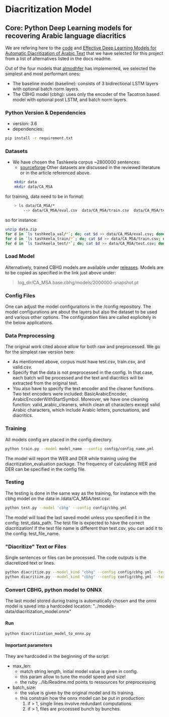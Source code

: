 # Diacritization Model




## Core: Python Deep Learning models for recovering Arabic language diacritics

We are refering here to the [code](https://github.com/almodhfer/Arabic_Diacritization) and 
[Effective Deep Learning Models for Automatic Diacritization of Arabic Text](https://ieeexplore.ieee.org/document/9274427) that we have selected for this project from a list of alternatives listed in the docs readme.

Out of the four models that [almodhfer](https://github.com/almodhfer) has implemented, we selected the simplest and most performant ones:

- The baseline model (baseline): consists of 3 bidirectional LSTM layers with optional batch norm layers.
- The CBHG model (cbhg): uses only the encoder of the Tacotron based model with optional post LSTM, and batch norm layers.

### Python Version & Dependencies

- version: 3.6
- dependencies: 
```bash
pip install -r requirement.txt
```

### Datasets

- We have chosen the Tashkeela corpus ~2800000 sentences:
    * [sourceforge](https://sourceforge.net/projects/tashkeela-processed/)
Other datasets are discussed in the reviewed literature or in the article referenced above. 
```bash
    mkdir data
    mkdir data/CA_MSA
```
for training, data need to be in format:
```bash
    > ls data/CA_MSA/*
        --> data/CA_MSA/eval.csv  data/CA_MSA/train.csv  data/CA_MSA/test.csv
```
so for instance:
```bash
unzip data.zip 
for d in `ls tashkeela_val/*`; do; cat $d >> data/CA_MSA/eval.csv; done
for d in `ls tashkeela_train/*`; do; cat $d >> data/CA_MSA/train.csv; done
for d in `ls tashkeela_test/*`; do; cat $d >> data/CA_MSA/test.csv; done

```

### Load Model

Alternatively, trained CBHG models are available under 
[releases](https://github.com/secryst/arabic-diacritization-deep-learning-models).
Models are to be copied as specified in the link just above under:
> log_dir/CA_MSA.base.cbhg/models/2000000-snapshot.pt 


### Config Files
One can adjust the model configurations in the /config repository.
The model configurations are about the layers but also the dataset to be used and various other options.
The configuration files are called explicitely in the below applications.

### Data Preprocessing

The original work cited above allow for both raw and preprocessed. We go for the simplest raw version here:
- As mentionned above, corpus must have test.csv, train.csv, and valid.csv. 
- Specify that the data is not preprocessed in the config.
  In that case,  each batch will be processed and the text and diacritics 
  will be extracted from the original text.
- You also have to specify the text encoder and the cleaner functions.
  Two text encoders were included: BasicArabicEncoder, ArabicEncoderWithStartSymbol.
  Moreover, we have one cleaning function: valid_arabic_cleaners, which clean all characters except valid Arabic characters,
  which include Arabic letters, punctuations, and diacritics.

### Training

All models config are placed in the config directory.

```bash
python train.py --model model_name --config config/config_name.yml
```

The model will report the WER and DER while training using the
diacritization_evaluation package. The frequency of calculating WER and
DER can be specified in the config file.

### Testing

The testing is done in the same way as the training, 
for instance with the cbhg model on the data in /data/CA_MSA/test.csv:

```bash
python test.py --model 'cbhg' --config config/cbhg.yml
```

The model will load the last saved model unless you specified it in the config:
test_data_path. The test file is expected to have the correct diacritization!
If the test file name is different than test.csv, you
can add it to the config: test_file_name.

### "Diacritize" Text or Files

Single sentences or files can be processed. The code outputs is the diacretized text or lines.
```bash
python diacritize.py --model_kind "cbhg" --config config/cbhg.yml --text 'قطر'
python diacritize.py --model_kind "cbhg" --config config/cbhg.yml --text_file relative_path_to_text_file
```


### Convert CBHG, python model to ONNX

The last model stored during traing is automatically chosen and the onnx model is saved into a hardcoded location:
"../models-data/diacritization_model.onnx"

#### Run
```bash
python diacritization_model_to_onnx.py
```

#### Important parameters
They are hardcoded in the beginning of the script:
* max_len: 
	* match string length, initial model value is given in config.
	* this param allow to tune the model speed and size! 
	* the ruby ../lib/Readme.md points to ressources for preprocessing
* batch_size: 
	* the value is given by the original model and its training.
	* this constrain how the onnx model can be put in production:
		1. if > 1, single lines involve redundant computations
		2. if > 1, files are processed bunch by bunches.
